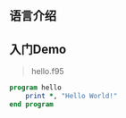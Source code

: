 ## 语言介绍



## 入门Demo

> hello.f95

```fortran
program hello
    print *, "Hello World!"
end program
```

